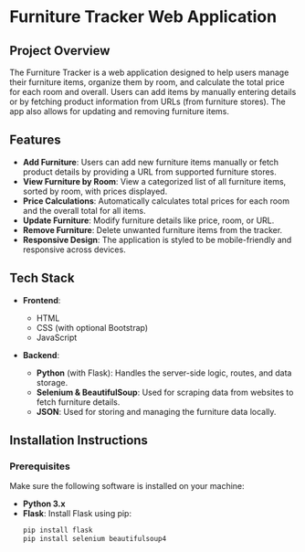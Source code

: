 # Furniture Tracker Web Application

## Project Overview
The Furniture Tracker is a web application designed to help users manage their furniture items, organize them by room, and calculate the total price for each room and overall. Users can add items by manually entering details or by fetching product information from URLs (from furniture stores). The app also allows for updating and removing furniture items.

## Features
- **Add Furniture**: Users can add new furniture items manually or fetch product details by providing a URL from supported furniture stores.
- **View Furniture by Room**: View a categorized list of all furniture items, sorted by room, with prices displayed.
- **Price Calculations**: Automatically calculates total prices for each room and the overall total for all items.
- **Update Furniture**: Modify furniture details like price, room, or URL.
- **Remove Furniture**: Delete unwanted furniture items from the tracker.
- **Responsive Design**: The application is styled to be mobile-friendly and responsive across devices.

## Tech Stack
- **Frontend**:
  - HTML
  - CSS (with optional Bootstrap)
  - JavaScript

- **Backend**:
  - **Python** (with Flask): Handles the server-side logic, routes, and data storage.
  - **Selenium & BeautifulSoup**: Used for scraping data from websites to fetch furniture details.
  - **JSON**: Used for storing and managing the furniture data locally.

## Installation Instructions

### Prerequisites
Make sure the following software is installed on your machine:
- **Python 3.x**
- **Flask**: Install Flask using pip:
  ```bash
  pip install flask
  pip install selenium beautifulsoup4
